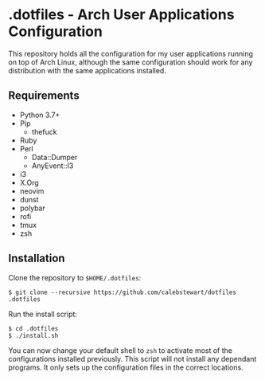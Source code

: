 # .dotfiles - Arch User Applications Configuration

This repository holds all the configuration for my user applications running on
top of Arch Linux, although the same configuration should work for any
distribution with the same applications installed.

## Requirements

- Python 3.7+
- Pip
	- thefuck
- Ruby
- Perl
	- Data::Dumper
	- AnyEvent::I3
- i3
- X.Org
- neovim
- dunst
- polybar
- rofi
- tmux
- zsh

## Installation

Clone the repository to `$HOME/.dotfiles`:

```
$ git clone --recursive https://github.com/calebstewart/dotfiles .dotfiles
```

Run the install script:

```
$ cd .dotfiles
$ ./install.sh
```

You can now change your default shell to `zsh` to activate most of the
configurations installed previously. This script will not install any dependant
programs. It only sets up the configuration files in the correct locations.



